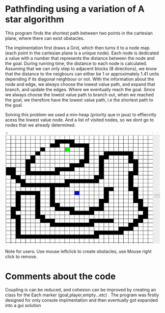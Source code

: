 # Pathfinding using a variation of A star algorithm

This program finds the shortest path between two points in the cartesian plane, where there can exist obstacles.

The implmentation first draws a Grid, which then turns it to a node map. (each point in the cartesian plane is a unique node). 
Each node is dedicated a value with a number that represents the distance between the node and the goal.
During running time, the distance to each node is calculated. Assuming that we can only step to adjacent 
blocks (8 directions), we know that the distance to the neigbours can either be 1 or 
approximately 1.41 units depending if its diagonal neighbour or not.
With the information about the node and edge, we always choose the lowest value path, and expand that branch, and update 
the edges. Where  we eventually reach the goal. Since we always choose the lowest value path to branch out, when we reached the goal, 
we therefore have the lowest value path, i.e the shortest path to the goal. 

Solving this problem we used a min-heap (priority que in java) to effiecntly acess the lowest value node. 
And a list of visited nodes, so we dont go to nodes that we already determined.



![](a2e3c354fd978020a4a3f439771d5150.gif)

Note for users: Use mouse leftclick to create obstacles, use Mouse right click to remove.  

# Comments about the code 
Coupling is can be reduced,   and cohesion can be improved by creating an class for the Each marker (goal,player,empty...etc) . The program was firstly designed for only console implmentation and then eventually got expanded into a gui solution
